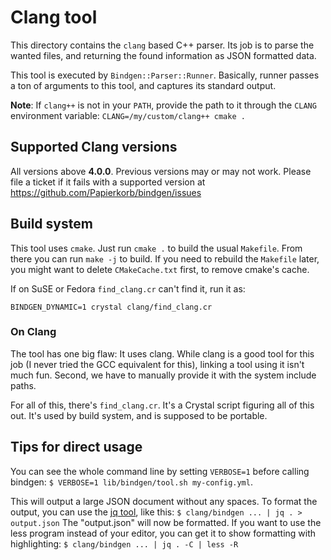 # Clang tool

This directory contains the `clang` based C++ parser.  Its job is to parse the
wanted files, and returning the found information as JSON formatted data.

This tool is executed by `Bindgen::Parser::Runner`.  Basically, runner passes a ton
of arguments to this tool, and captures its standard output.

**Note**: If `clang++` is not in your `PATH`, provide the path to it through the
`CLANG` environment variable: `CLANG=/my/custom/clang++ cmake .`

## Supported Clang versions

All versions above **4.0.0**.  Previous versions may or may not work.  Please
file a ticket if it fails with a supported version at
https://github.com/Papierkorb/bindgen/issues

## Build system

This tool uses `cmake`. Just run `cmake .` to build the usual `Makefile`. From
there you can run `make -j` to build. If you need to rebuild the `Makefile`
later, you might want to delete `CMakeCache.txt` first, to remove cmake's cache.

If on SuSE or Fedora `find_clang.cr` can't find it, run it as:

```
BINDGEN_DYNAMIC=1 crystal clang/find_clang.cr
```

### On Clang

The tool has one big flaw: It uses clang.  While clang is a good tool for this
job (I never tried the GCC equivalent for this), linking a tool using it isn't
much fun.  Second, we have to manually provide it with the system include paths.

For all of this, there's `find_clang.cr`.  It's a Crystal script figuring all of
this out.  It's used by build system, and is supposed to be portable.

## Tips for direct usage

You can see the whole command line by setting `VERBOSE=1` before calling
bindgen: `$ VERBOSE=1 lib/bindgen/tool.sh my-config.yml`.

This will output a large JSON document without any spaces.  To format the
output, you can use the [jq tool](https://stedolan.github.io/jq/), like this:
`$ clang/bindgen ... | jq . > output.json` The "output.json" will now be
formatted.  If you want to use the less program instead of your editor, you can
get it to show formatting with highlighting:
`$ clang/bindgen ... | jq . -C | less -R`
